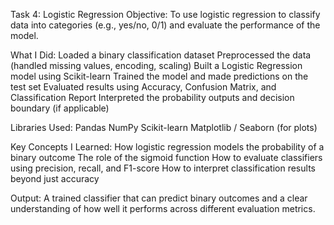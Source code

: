 Task 4: Logistic Regression
Objective:
To use logistic regression to classify data into categories (e.g., yes/no, 0/1) and evaluate the performance of the model.

What I Did:
Loaded a binary classification dataset
Preprocessed the data (handled missing values, encoding, scaling)
Built a Logistic Regression model using Scikit-learn
Trained the model and made predictions on the test set
Evaluated results using Accuracy, Confusion Matrix, and Classification Report
Interpreted the probability outputs and decision boundary (if applicable)

Libraries Used:
Pandas
NumPy
Scikit-learn
Matplotlib / Seaborn (for plots)

Key Concepts I Learned:
How logistic regression models the probability of a binary outcome
The role of the sigmoid function
How to evaluate classifiers using precision, recall, and F1-score
How to interpret classification results beyond just accuracy

Output:
A trained classifier that can predict binary outcomes and a clear understanding of how well it performs across different evaluation metrics.

